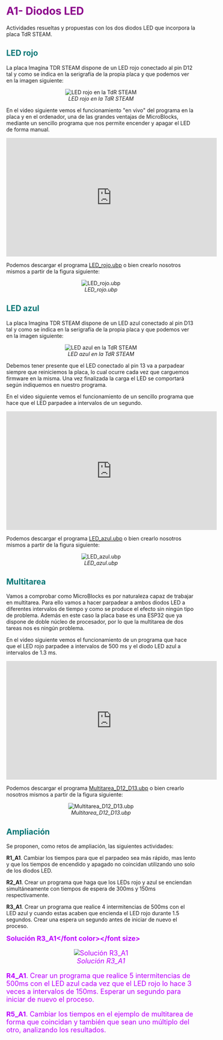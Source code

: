 # <FONT COLOR=#8B008B>A1- Diodos LED</font>
Actividades resueltas y propuestas con los dos diodos LED que incorpora la placa TdR STEAM.

## <FONT COLOR=#007575>**LED rojo**</font>
La placa Imagina TDR STEAM dispone de un LED rojo conectado al pin D12 tal y como se indica en la serigrafía de la propia placa y que podemos ver en la imagen siguiente:

<center>

![LED rojo en la TdR STEAM](../img/actividades/LED-D12.png)  
*LED rojo en la TdR STEAM*

</center>

En el video siguiente vemos el funcionamiento "en vivo" del programa en la placa y en el ordenador, una de las grandes ventajas de MicroBlocks, mediante un sencillo programa que nos permite encender y apagar el LED de forma manual.

<center>
<iframe width="560" height="315" src="https://www.youtube.com/embed/4F7jcsun9_g?si=4Q_wTVPXw_ScrTn2" title="YouTube video player" frameborder="0" allow="accelerometer; autoplay; clipboard-write; encrypted-media; gyroscope; picture-in-picture; web-share" allowfullscreen></iframe>
</center>

Podemos descargar el programa [LED_rojo.ubp](../actividades/programas/LED_rojo.ubp) o bien crearlo nosotros mismos a partir de la figura siguiente:

<center>

![LED_rojo.ubp](../img/actividades/P_LED_rojo.png)  
*LED_rojo.ubp*

</center>

## <FONT COLOR=#007575>**LED azul**</font>
La placa Imagina TDR STEAM dispone de un LED azul conectado al pin D13 tal y como se indica en la serigrafía de la propia placa y que podemos ver en la imagen siguiente:

<center>

![LED azul en la TdR STEAM](../img/actividades/LED-D13.png)  
*LED azul en la TdR STEAM*

</center>

Debemos tener presente que el LED conectado al pin 13 va a parpadear siempre que reiniciemos la placa, lo cual ocurre cada vez que carguemos firmware en la misma. Una vez finalizada la carga el LED se comportará según indiquemos en nuestro programa.

En el video siguiente vemos el funcionamiento de un sencillo programa que hace que el LED parpadee a intervalos de un segundo.

<center>
<iframe width="560" height="315" src="https://www.youtube.com/embed/6UJYR4jhqkg?si=-3TPGEzP3bMnk4Lr" title="YouTube video player" frameborder="0" allow="accelerometer; autoplay; clipboard-write; encrypted-media; gyroscope; picture-in-picture; web-share" allowfullscreen></iframe>
</center>

Podemos descargar el programa [LED_azul.ubp](../actividades/programas/LED_azul.ubp) o bien crearlo nosotros mismos a partir de la figura siguiente:

<center>

![LED_azul.ubp](../img/actividades/P_LED_azul.png)  
*LED_azul.ubp*

</center>

## <FONT COLOR=#007575>**Multitarea**</font>
Vamos a comprobar como MicroBlocks es por naturaleza capaz de trabajar en multitarea. Para ello vamos a hacer parpadear a ambos diodos LED a diferentes intervalos de tiempo y como se produce el efecto sin ningún tipo de problema. Además en este caso la placa base es una ESP32 que ya dispone de doble núcleo de procesador, por lo que la multitarea de dos tareas nos es ningún problema.

En el video siguiente vemos el funcionamiento de un programa que hace que el LED rojo parpadee a intervalos de 500 ms y el diodo LED azul a intervalos de 1.3 ms.

<center>
<iframe width="560" height="315" src="https://www.youtube.com/embed/PErrHpp2Ya8?si=zIkAs221iMH5C_WW" title="YouTube video player" frameborder="0" allow="accelerometer; autoplay; clipboard-write; encrypted-media; gyroscope; picture-in-picture; web-share" allowfullscreen></iframe>
</center>

Podemos descargar el programa [Multitarea_D12_D13.ubp](../actividades/programas/Multitarea_D12_D13.ubp) o bien crearlo nosotros mismos a partir de la figura siguiente:

<center>

![Multitarea_D12_D13.ubp](../img/actividades/P_Multitarea_D12_D13.png)  
*Multitarea_D12_D13.ubp*

</center>

## <FONT COLOR=#007575>**Ampliación**</font>
Se proponen, como retos de ampliación, las siguientes actividades:

**R1_A1**. Cambiar los tiempos para que el parpadeo sea más rápido, mas lento y que los tiempos de encendido y apagado no coincidan utilizando uno solo de los diodos LED.

**R2_A1**. Crear un programa que haga que los LEDs rojo y azul se enciendan simultáneamente con tiempos de espera de 300ms y 150ms respectivamente.

**R3_A1**. Crear un programa que realice 4 intermitencias de 500ms con el LED azul y cuando estas acaben que encienda el LED rojo durante 1.5 segundos. Crear una espera un segundo antes de iniciar de nuevo el proceso.

<FONT COLOR=#BB00FF><font size="4"><b>Solución R3_A1</font color></font size></b>

<center>

![Solución R3_A1](../img/actividades/Sol_R3_A1.png)  
*Solución R3_A1*

</center>

**R4_A1**. Crear un programa que realice 5 intermitencias de 500ms con el LED azul cada vez que el LED rojo lo hace 3 veces a intervalos de 150ms. Esperar un segundo para iniciar de nuevo el proceso.

**R5_A1**. Cambiar los tiempos en el ejemplo de multitarea de forma que coincidan y también que sean uno múltiplo del otro, analizando los resultados.